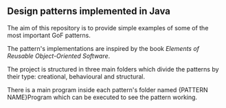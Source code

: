 ## Design patterns implemented in Java

The aim of this repository is to provide simple examples of some of the most important GoF patterns.

The pattern's implementations are inspired by the book <i>Elements of Reusable Object-Oriented Software</i>.

The project is structured in three main folders which divide the patterns by their type: creational, behavioural and structural.

There is a main program inside each pattern's folder named {PATTERN NAME}Program which can be executed to see the pattern working. 


